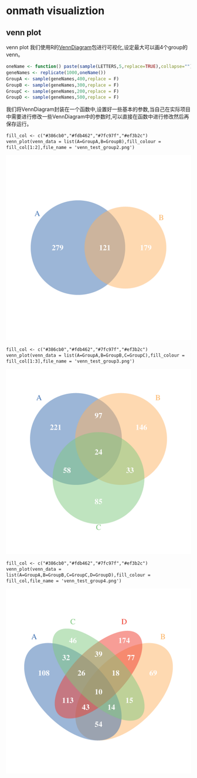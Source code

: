 # onmath visualiztion

## venn plot

venn plot 我们使用R的[VennDiagram](https://cran.r-project.org/web/packages/VennDiagram/VennDiagram.pdf)包进行可视化,设定最大可以画4个group的venn。

```r
oneName <- function() paste(sample(LETTERS,5,replace=TRUE),collapse="")
geneNames <- replicate(1000,oneName())
GroupA <- sample(geneNames,400,replace = F)
GroupB <- sample(geneNames,300,replace = F)
GroupC <- sample(geneNames,200,replace = F)
GroupD <- sample(geneNames,500,replace = F)
```

我们将VennDiagram封装在一个函数中,设置好一些基本的参数,当自己在实际项目中需要进行修改一些VennDiagram中的参数时,可以直接在函数中进行修改然后再保存运行。
```
fill_col <- c("#386cb0","#fdb462","#7fc97f","#ef3b2c")
venn_plot(venn_data = list(A=GroupA,B=GroupB),fill_colour = fill_col[1:2],file_name = 'venn_test_group2.png')
```
![venn plot group=2](./demo_plots/venn_test_group2.png)

```
fill_col <- c("#386cb0","#fdb462","#7fc97f","#ef3b2c")
venn_plot(venn_data = list(A=GroupA,B=GroupB,C=GroupC),fill_colour = fill_col[1:3],file_name = 'venn_test_group3.png')
```
![venn plot group=3](./demo_plots/venn_test_group3.png)

```
fill_col <- c("#386cb0","#fdb462","#7fc97f","#ef3b2c")
venn_plot(venn_data = list(A=GroupA,B=GroupB,C=GroupC,D=GroupD),fill_colour = fill_col,file_name = 'venn_test_group4.png')
```
![venn plot group=4](./demo_plots/venn_test_group4.png)
